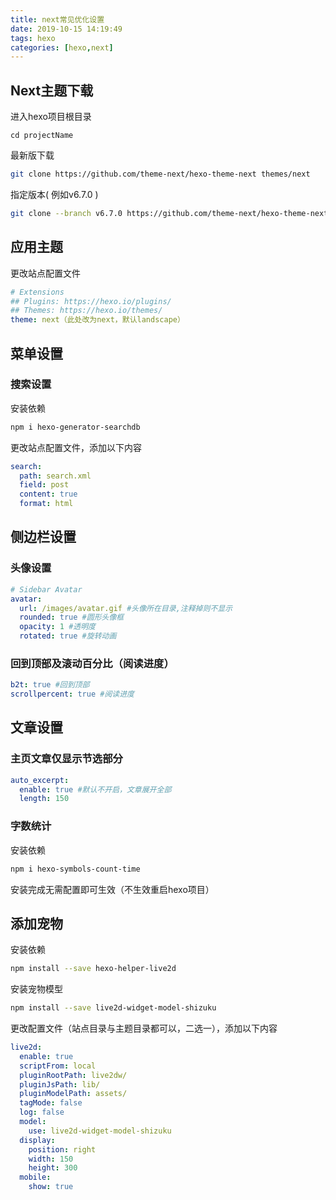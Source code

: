 ```yaml
---
title: next常见优化设置
date: 2019-10-15 14:19:49
tags: hexo
categories: [hexo,next]
---
```


## Next主题下载

进入hexo项目根目录

```
cd projectName
```

最新版下载

```bash
git clone https://github.com/theme-next/hexo-theme-next themes/next
```

指定版本( 例如v6.7.0 )

```bash
git clone --branch v6.7.0 https://github.com/theme-next/hexo-theme-next themes/next
```



## 应用主题

更改站点配置文件

```yml
# Extensions
## Plugins: https://hexo.io/plugins/
## Themes: https://hexo.io/themes/
theme: next（此处改为next，默认landscape）
```



## 菜单设置

### 搜索设置

安装依赖

```bash
npm i hexo-generator-searchdb
```

更改站点配置文件，添加以下内容

```yml
search:
  path: search.xml
  field: post
  content: true
  format: html
```



## 侧边栏设置

### 头像设置

```yml
# Sidebar Avatar
avatar:
  url: /images/avatar.gif #头像所在目录,注释掉则不显示
  rounded: true #圆形头像框
  opacity: 1 #透明度
  rotated: true #旋转动画
```

### 回到顶部及滚动百分比（阅读进度）

```yml
b2t: true #回到顶部
scrollpercent: true #阅读进度
```



## 文章设置

### 主页文章仅显示节选部分

```yml
auto_excerpt:
  enable: true #默认不开启，文章展开全部
  length: 150

```

### 字数统计

安装依赖

```bash
npm i hexo-symbols-count-time
```

安装完成无需配置即可生效（不生效重启hexo项目）

## 添加宠物

安装依赖

```bash
npm install --save hexo-helper-live2d
```

安装宠物模型

```bash
npm install --save live2d-widget-model-shizuku
```

更改配置文件（站点目录与主题目录都可以，二选一），添加以下内容

```yml
live2d:
  enable: true
  scriptFrom: local
  pluginRootPath: live2dw/
  pluginJsPath: lib/
  pluginModelPath: assets/
  tagMode: false
  log: false
  model:
    use: live2d-widget-model-shizuku
  display:
    position: right
    width: 150
    height: 300
  mobile:
    show: true
```

